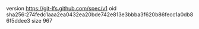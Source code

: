 version https://git-lfs.github.com/spec/v1
oid sha256:274fedc1aaa2ea0432ea20bde742e813e3bbba3f620b86fecc1a0db86f5ddee3
size 967
